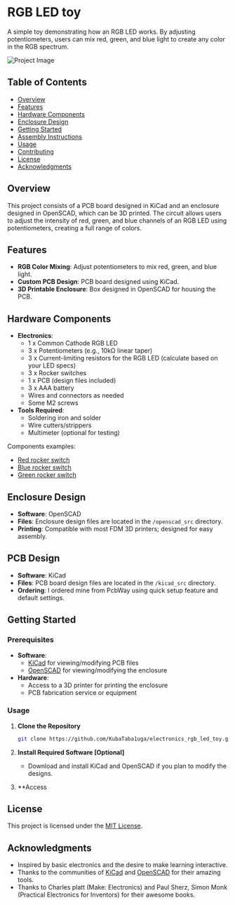 # RGB LED toy

A simple toy demonstrating how an RGB LED works. By adjusting potentiometers, users can mix red, green, and blue light to create any color in the RGB spectrum.

![Project Image](path_to_image.png) <!-- Add an image of your project here -->

## Table of Contents

- [Overview](#overview)
- [Features](#features)
- [Hardware Components](#hardware-components)
- [Enclosure Design](#enclosure-design)
- [Getting Started](#getting-started)
- [Assembly Instructions](#assembly-instructions)
- [Usage](#usage)
- [Contributing](#contributing)
- [License](#license)
- [Acknowledgments](#acknowledgments)

## Overview

This project consists of a PCB board designed in KiCad and an enclosure designed in OpenSCAD, which can be 3D printed. The circuit allows users to adjust the intensity of red, green, and blue channels of an RGB LED using potentiometers, creating a full range of colors.

## Features

- **RGB Color Mixing**: Adjust potentiometers to mix red, green, and blue light.
- **Custom PCB Design**: PCB board designed using KiCad.
- **3D Printable Enclosure**: Box designed in OpenSCAD for housing the PCB.

## Hardware Components

- **Electronics**:
  - 1 x Common Cathode RGB LED
  - 3 x Potentiometers (e.g., 10kΩ linear taper)
  - 3 x Current-limiting resistors for the RGB LED (calculate based on your LED specs)
  - 3 x Rocker switches
  - 1 x PCB (design files included)
  - 3 x AAA battery
  - Wires and connectors as needed
  - Some M2 screws
- **Tools Required**:
  - Soldering iron and solder
  - Wire cutters/strippers
  - Multimeter (optional for testing)

Components examples:
- [Red rocker switch](https://www.amazon.com/Twidec-Rocker-Position-Illuminated-KCD2-201N-BU/dp/B07MV5LBX8/ref=sr_1_1?crid=3TD23RVLMG6Z4&dib=eyJ2IjoiMSJ9.MytuyUmSVyDPcqdz0-hPTGBWjusLBUMxMacKpkE82gv4jepQVEn_gehBBpbBIvG3z0AbFAFO2Uk4pilC01WHr0K3-53ic8luo5b2fuP7ekoIxj79-xcMwD2pG09d9zLjWrHabZ0-CDp8GRCul-4eHnmPWNCAGQE1n28UB6E4wumrJ58iK5A6zx9YEQmL51N7-F1vKiq0_7a-CcSb2CmqyDhs0_pPEpygn4H0GRY7VEU.NOZqBpuaGICAkMl2GmvqS3otJYxrt7sDQj98gaYhyTk&dib_tag=se&keywords=Rocker%2BSwitch%2BDPST%2Bblue&qid=1732781497&sprefix=rocker%2Bswitch%2Bdpst%2Bblu%2Caps%2C201&sr=8-1&th=1)
- [Blue rocker switch](https://www.amazon.com/Twidec-Rocker-Position-Illuminated-KCD2-201N-BU/dp/B08YNQX96T/ref=sr_1_1?crid=3TD23RVLMG6Z4&dib=eyJ2IjoiMSJ9.MytuyUmSVyDPcqdz0-hPTGBWjusLBUMxMacKpkE82gv4jepQVEn_gehBBpbBIvG3z0AbFAFO2Uk4pilC01WHr0K3-53ic8luo5b2fuP7ekoIxj79-xcMwD2pG09d9zLjWrHabZ0-CDp8GRCul-4eHnmPWNCAGQE1n28UB6E4wumrJ58iK5A6zx9YEQmL51N7-F1vKiq0_7a-CcSb2CmqyDhs0_pPEpygn4H0GRY7VEU.NOZqBpuaGICAkMl2GmvqS3otJYxrt7sDQj98gaYhyTk&dib_tag=se&keywords=Rocker%2BSwitch%2BDPST%2Bblue&qid=1732781497&sprefix=rocker%2Bswitch%2Bdpst%2Bblu%2Caps%2C201&sr=8-1&th=1)
- [Green rocker switch](https://www.amazon.com/Twidec-Rocker-Position-Illuminated-KCD2-201N-BU/dp/B07MV5TVKX/ref=sr_1_1?crid=3TD23RVLMG6Z4&dib=eyJ2IjoiMSJ9.MytuyUmSVyDPcqdz0-hPTGBWjusLBUMxMacKpkE82gv4jepQVEn_gehBBpbBIvG3z0AbFAFO2Uk4pilC01WHr0K3-53ic8luo5b2fuP7ekoIxj79-xcMwD2pG09d9zLjWrHabZ0-CDp8GRCul-4eHnmPWNCAGQE1n28UB6E4wumrJ58iK5A6zx9YEQmL51N7-F1vKiq0_7a-CcSb2CmqyDhs0_pPEpygn4H0GRY7VEU.NOZqBpuaGICAkMl2GmvqS3otJYxrt7sDQj98gaYhyTk&dib_tag=se&keywords=Rocker%2BSwitch%2BDPST%2Bblue&qid=1732781497&sprefix=rocker%2Bswitch%2Bdpst%2Bblu%2Caps%2C201&sr=8-1&th=1)

## Enclosure Design

- **Software**: OpenSCAD
- **Files**: Enclosure design files are located in the `/openscad_src` directory.
- **Printing**: Compatible with most FDM 3D printers; designed for easy assembly.

## PCB Design

- **Software**: KiCad
- **Files**: PCB board design files are located in the `/kicad_src` directory.
- **Ordering**: I ordered mine from PcbWay using quick setup feature and default settings.


## Getting Started

### Prerequisites

- **Software**:
  - [KiCad](https://www.kicad.org/) for viewing/modifying PCB files
  - [OpenSCAD](https://www.openscad.org/) for viewing/modifying the enclosure
- **Hardware**:
  - Access to a 3D printer for printing the enclosure
  - PCB fabrication service or equipment

### Usage

1. **Clone the Repository**

   ```bash
   git clone https://github.com/KubaTaba1uga/electronics_rgb_led_toy.git
   ```

2. **Install Required Software [Optional]**

   - Download and install KiCad and OpenSCAD if you plan to modify the designs.
   
3. **Access 



   
## License

This project is licensed under the [MIT License](LICENSE).

## Acknowledgments

- Inspired by basic electronics and the desire to make learning interactive.
- Thanks to the communities of [KiCad](https://www.kicad.org/) and [OpenSCAD](https://www.openscad.org/) for their amazing tools.
- Thanks to Charles platt (Make: Electronics) and Paul Sherz, Simon Monk (Practical Electronics for Inventors) for their awesome books.
